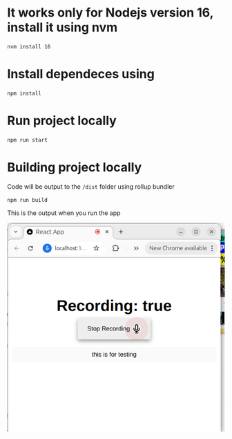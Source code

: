 # It works only for Nodejs version 16, install it using nvm

```
nvm install 16
```

# Install dependeces using

```
npm install
```

# Run project locally

```
npm run start
```

# Building project locally

Code will be output to the `/dist` folder using rollup bundler

```
npm run build
```

This is the output when you run the app

![Example Image](public/output.png)
